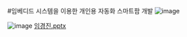 #임베디드 시스템을 이용한 개인용 자동화 스마트팜 개발
![image](https://github.com/user-attachments/assets/d7c0624c-4086-4fe4-8a2a-d8ce8e5f1fe9)

![image](https://github.com/user-attachments/assets/573f3a62-916d-4836-ab8d-bf1206652528)
[임경진.pptx](https://github.com/user-attachments/files/17233113/default.pptx)
